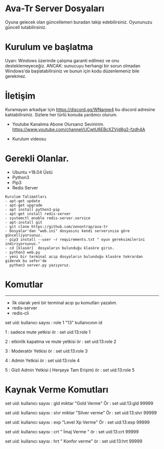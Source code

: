# Ava-Tr Server Dosyaları
Oyuna gelecek olan güncellemeri buradan takip edebilirsiniz.   Oyununuzu güncell tutabilirsiniz.

# Kurulum ve başlatma
Uyarı: Windows üzerinde çalışma garanti edilmez ve onu desteklemeyeceğiz. ANCAK: sunucuyu herhangi bir sorun olmadan Windows'da başlatabilirsiniz ve bunun için kodu düzenlemeniz bile gerekmez.
 
 # İletişim 
 Kuramayan arkadşar için  https://discord.gg/WNarqw4 bu discord adresine katılabilirsiniz.
 Sizlere her türlü konuda yardımcı olurum. 
* Youtube Kanalıma Abone Olursanız Sevinirim.
 https://www.youtube.com/channel/UCwtU6EBcXZVjd8g2-fzdh4A
 
- Kurulum videosu 
 
 
# Gerekli Olanlar. 
- Ubuntu +18.04 Üstü
- Python3  
- Pip3
- Redis Server

```
Kurulum Talimatları 
- apt-get update
- apt-get upgrade
- apt install python3-pip
- apt-get install redis-server
- systemctl enable redis-server.service
- apt-install git
- git clone https://github.com/zenontrap/ava-tr
- Dosyalar'dan "web.ini" dosyasını kendi serverınıza göre güncelliyorsunuz.
- pip3 install --user -r requirements.txt " oyun gereksimilerini indiriyorsunuz."
- cd [klasör]  dosyaların bulunduğu klasöre girin.
- python3 web.py
- yeni bir terminal acıp dosyaların bulunduğu klasöre tekrardan giderek bu sefer'de
  python3 server.py yazıyoruz.
```
# Komutlar
--------
- İlk olarak yeni bir terminal acıp şu komutları yazalım.
- redis-server
- redis-cli

set uid: kullanıcı sayısı : role 1   "13" kullanıcının id        

1 : sadece mute yetkisi                                 ör :   set uid:13:role 1

2 : etkinlik kapatma ve mute yetkisi                    ör :   set uid:13:role 2

3 : Moderatör Yetkisi                                   ör :   set uid:13:role 3

4 : Admin Yetkisi                                       ör :   set uid:13:role 4
 
5 : Gizli Admin Yetkisi ( Herşeye Tam Erişim)           ör :   set uid:13:role 5

# Kaynak Verme Komutları 

set uid: kullanıcı sayısı : gld miktar    "Gold Verme"         Ör  : set uid:13:gld 99999

set uid: kullanıcı sayısı : slvr miktar   "Silver verme"       Ör  : set uid:13:slvr 99999

set uid: kullanıcı sayısı : exp           "Level Xp Verme"     Ör  : set uid:13:exp 99999

set uid: kullanıcı sayısı : crt           " İmaj Verme "     ör  : set uid:13:crt 99999
 
set uid: kullanıcı sayısı : hrt           " Konfor verme"        ör  : set uid:13:hrt 99999
